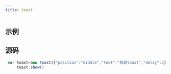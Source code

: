 ```yaml
---
title: toast
---
```

## 示例
<ClientOnly><toast-demo></toast-demo></ClientOnly>
## 源码
```javascript
 var toast=new Toast({"position":"middle","text":"我是toast","delay":2})
     toast.show()
```